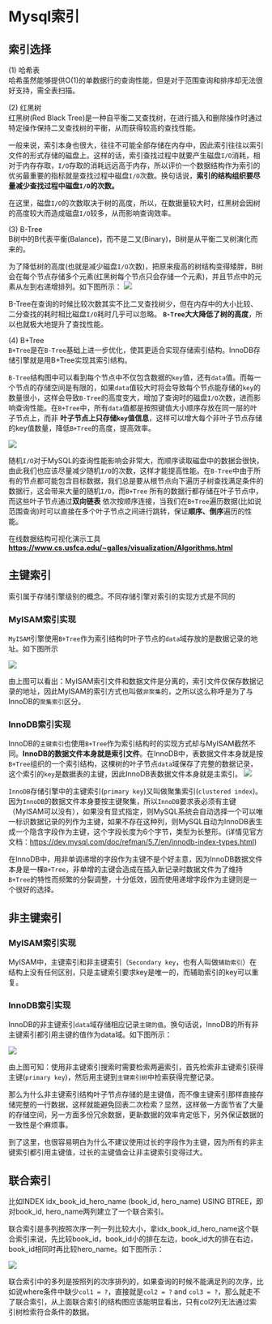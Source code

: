 # Mysql索引

## 索引选择

(1) 哈希表  
哈希虽然能够提供O(1)的单数据行的查询性能，但是对于范围查询和排序却无法很好支持，需全表扫描。

(2) 红黑树  
红黑树(Red Black Tree)是一种自平衡二叉查找树，在进行插入和删除操作时通过特定操作保持二叉查找树的平衡，从而获得较高的查找性能。


一般来说，索引本身也很大，往往不可能全部存储在内存中，因此索引往往以索引文件的形式存储的磁盘上。这样的话，索引查找过程中就要产生磁盘`I/O`消耗，相对于内存存取，`I/O`存取的消耗远远高于内存，所以评价一个数据结构作为索引的优劣最重要的指标就是查找过程中磁盘`I/O`次数。换句话说，**索引的结构组织要尽量减少查找过程中磁盘`I/O`的次数。**

在这里，磁盘`I/O`的次数取决于树的高度，所以，在数据量较大时，红黑树会因树的高度较大而造成磁盘`I/O`较多，从而影响查询效率。

(3) B-Tree  
B树中的B代表平衡(Balance)，而不是二叉(Binary)，B树是从平衡二叉树演化而来的。

为了降低树的高度(也就是减少磁盘`I/O`次数)，把原来瘦高的树结构变得矮胖，B树会在每个节点存储多个元素(红黑树每个节点只会存储一个元素)，并且节点中的元素从左到右递增排列。如下图所示：
![](./images/BTree.png)

B-Tree在查询的时候比较次数其实不比二叉查找树少，但在内存中的大小比较、二分查找的耗时相比磁盘`I/O`耗时几乎可以忽略。 **`B-Tree`大大降低了树的高度**，所以也就极大地提升了查找性能。

(4) B+Tree  
`B+Tree`是在`B-Tree`基础上进一步优化，使其更适合实现存储索引结构。InnoDB存储引擎就是用B+Tree实现其索引结构。

`B-Tree`结构图中可以看到每个节点中不仅包含数据的`key`值，还有`data`值。而每一个节点的存储空间是有限的，如果`data`值较大时将会导致每个节点能存储的`key`的数量很小，这样会导致`B-Tree`的高度变大，增加了查询时的磁盘`I/O`次数，进而影响查询性能。在`B+Tree`中，所有`data`值都是按照键值大小顺序存放在同一层的叶子节点上，而非 **叶子节点上只存储`key`值信息**，这样可以增大每个非叶子节点存储的key值数量，降低`B+Tree`的高度，提高效率。

![](./images/BTree+.png)

随机`I/O`对于MySQL的查询性能影响会非常大，而顺序读取磁盘中的数据会很快，由此我们也应该尽量减少随机`I/O`的次数，这样才能提高性能。在`B-Tree`中由于所有的节点都可能包含目标数据，我们总是要从根节点向下遍历子树查找满足条件的数据行，这会带来大量的随机`I/O`，而`B+Tree` 所有的数据行都存储在叶子节点中，而这些叶子节点通过**双向链表** 依次按顺序连接，当我们在`B+Tree`遍历数据(比如说范围查询)时可以直接在多个叶子节点之间进行跳转，保证**顺序、倒序**遍历的性能。

在线数据结构可视化演示工具  
**https://www.cs.usfca.edu/~galles/visualization/Algorithms.html**



## 主键索引
索引属于存储引擎级别的概念。不同存储引擎对索引的实现方式是不同的

### MyISAM索引实现

`MyISAM`引擎使用`B+Tree`作为索引结构时叶子节点的`data`域存放的是数据记录的地址。如下图所示  

![](./images/myIsam_id.png)

由上图可以看出：MyISAM索引文件和数据文件是分离的，索引文件仅保存数据记录的地址，因此MyISAM的索引方式也叫做`非聚集`的，之所以这么称呼是为了与InnoDB的`聚集索引`区分。  

### InnoDB索引实现 
InnoDB的`主键索引`也使用`B+Tree`作为索引结构时的实现方式却与MyISAM截然不同。**InnoDB的数据文件本身就是索引文件**。在InnoDB中，表数据文件本身就是按`B+Tree`组织的一个索引结构，这棵树的叶子节点`data`域保存了完整的数据记录，这个索引的`key`是数据表的主键，因此InnoDB表数据文件本身就是主索引。
![](./images/Innodb_id.png) 

`InnoDB`存储引擎中的主键索引(`primary key`)又叫做聚集索引(`clustered index`)。因为`InnoDB`的数据文件本身要按主键聚集，所以`InnoDB`要求表必须有主键（MyISAM可以没有），如果没有显式指定，则MySQL系统会自动选择一个可以唯一标识数据记录的列作为主键，如果不存在这种列，则MySQL自动为InnoDB表生成一个隐含字段作为主键，这个字段长度为6个字节，类型为长整形。(详情见官方文档：https://dev.mysql.com/doc/refman/5.7/en/innodb-index-types.html)

在InnoDB中，用非单调递增的字段作为主键不是个好主意，因为InnoDB数据文件本身是一棵`B+Tree`，非单增的主键会造成在插入新记录时数据文件为了维持`B+Tree`的特性而频繁的分裂调整，十分低效，因而使用递增字段作为主键则是一个很好的选择。


## 非主键索引

### MyISAM索引实现

MyISAM中，主键索引和非主键索引（`Secondary key`，也有人叫做`辅助索引`）在结构上没有任何区别，只是主键索引要求key是唯一的，而辅助索引的key可以重复。

### InnoDB索引实现

InnoDB的非主键索引`data`域存储相应记录`主键的值`。换句话说，InnoDB的所有非主键索引都引用主键的值作为data域。如下图所示：

![](./images/senondary_key.png)

由上图可知：使用非主键索引搜索时需要检索两遍索引，首先检索非主键索引获得主键(`primary key`)，然后用主键到`主键索引树`中检索获得完整记录。

那么为什么非主键索引结构叶子节点存储的是主键值，而不像主键索引那样直接存储完整的一行数据，这样就能避免回表二次检索？显然，这样做一方面节省了大量的存储空间，另一方面多份冗余数据，更新数据的效率肯定低下，另外保证数据的一致性是个麻烦事。

到了这里，也很容易明白为什么不建议使用过长的字段作为主键，因为所有的非主键索引都引用主键值，过长的主键值会让非主键索引变得过大。

## 联合索引

比如INDEX idx_book_id_hero_name (book_id, hero_name) USING BTREE，即对book_id, hero_name两列建立了一个联合索引。  

联合索引是多列按照次序一列一列比较大小，拿idx_book_id_hero_name这个联合索引来说，先比较book_id，book_id小的排在左边，book_id大的排在右边，book_id相同时再比较hero_name。如下图所示：

![](./images/multiple_index.png)

联合索引中的多列是按照列的次序排列的，如果查询的时候不能满足列的次序，比如说where条件中缺少`col1 = ?`，直接就是`col2 = ?` and `col3 = ?`，那么就走不了联合索引，从上面联合索引的结构图应该能明显看出，只有col2列无法通过索引树检索符合条件的数据。  


